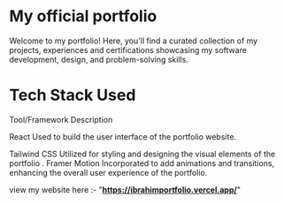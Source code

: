 # My official portfolio 
Welcome to my portfolio! Here, you'll find a curated collection of my projects, experiences and certifications showcasing my software development, design, and problem-solving skills. 

# Tech Stack Used 
Tool/Framework	    Description

React	           Used to build the user interface of the portfolio website.

Tailwind CSS	   Utilized for styling and designing the visual elements of the portfolio
.
Framer Motion	   Incorporated to add animations and transitions, enhancing the overall user experience of the portfolio.



view my website here :- "**https://ibrahimportfolio.vercel.app/**"

